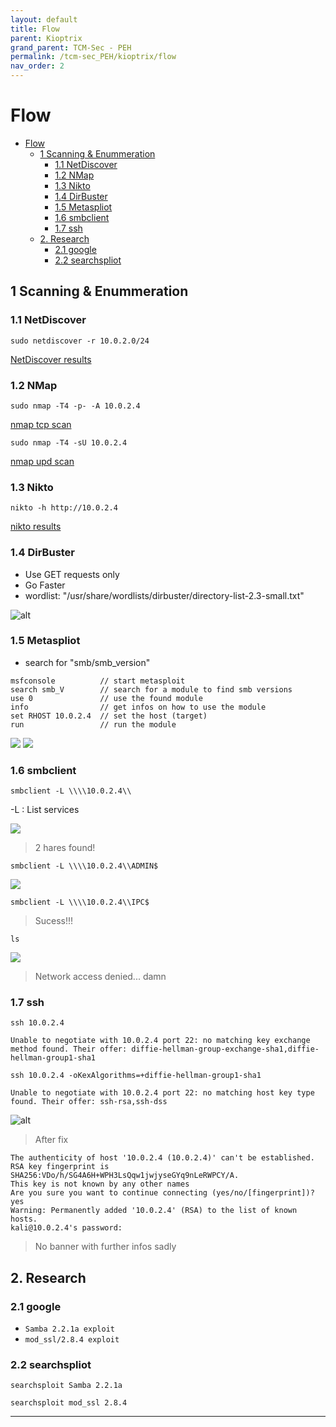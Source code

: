 ```yaml
---
layout: default
title: Flow
parent: Kioptrix
grand_parent: TCM-Sec - PEH
permalink: /tcm-sec_PEH/kioptrix/flow
nav_order: 2
---
```


# Flow

- [Flow](#flow)
  - [1 Scanning \& Enummeration](#1-scanning--enummeration)
    - [1.1 NetDiscover](#11-netdiscover)
    - [1.2 NMap](#12-nmap)
    - [1.3 Nikto](#13-nikto)
    - [1.4 DirBuster](#14-dirbuster)
    - [1.5 Metaspliot](#15-metaspliot)
    - [1.6 smbclient](#16-smbclient)
    - [1.7 ssh](#17-ssh)
  - [2. Research](#2-research)
    - [2.1 google](#21-google)
    - [2.2 searchspliot](#22-searchspliot)

## 1 Scanning & Enummeration

### 1.1 NetDiscover
```console 
sudo netdiscover -r 10.0.2.0/24
```
[NetDiscover results](../../assets/TCM-Sec/Kioptrix/NetDiscover.txt)
### 1.2 NMap
``` console
sudo nmap -T4 -p- -A 10.0.2.4
```
[nmap tcp scan](../../assets/TCM-Sec/Kioptrix/nmap%20tcp.txt)  

```console
sudo nmap -T4 -sU 10.0.2.4 
```
[nmap upd scan](../../assets/TCM-Sec/Kioptrix/nmap%20udp.txt)

### 1.3 Nikto
```console
nikto -h http://10.0.2.4
```
[nikto results](../../assets/TCM-Sec/Kioptrix/nikto.txt)

### 1.4 DirBuster 
- Use GET requests only
- Go Faster
- wordlist: "/usr/share/wordlists/dirbuster/directory-list-2.3-small.txt"
  
![alt](../../assets/TCM-Sec/Kioptrix/dirBuster.png)

### 1.5 Metaspliot
- search for "smb/smb_version"

``` console
msfconsole          // start metasploit
search smb_V        // search for a module to find smb versions
use 0               // use the found module
info                // get infos on how to use the module
set RHOST 10.0.2.4  // set the host (target)
run                 // run the module
```
![](../../assets/TCM-Sec/Kioptrix/msf_01.png)
![](../../assets/TCM-Sec/Kioptrix/msf_02.png)

### 1.6 smbclient

```console
smbclient -L \\\\10.0.2.4\\
```
-L : List services

![](../../assets/TCM-Sec/Kioptrix/smb_1.png)

> 2 hares found!

```console
smbclient -L \\\\10.0.2.4\\ADMIN$
```

![](../../assets/TCM-Sec/Kioptrix/smb_2.png)
```console
smbclient -L \\\\10.0.2.4\\IPC$
```
> Sucess!!!

```console
ls
```
![](../../assets/TCM-Sec/Kioptrix/smb_3.png)
> Network access denied... damn

### 1.7 ssh

```console
ssh 10.0.2.4
```
```console
Unable to negotiate with 10.0.2.4 port 22: no matching key exchange method found. Their offer: diffie-hellman-group-exchange-sha1,diffie-hellman-group1-sha1

```
```console
ssh 10.0.2.4 -oKexAlgorithms=+diffie-hellman-group1-sha1
```
```console
Unable to negotiate with 10.0.2.4 port 22: no matching host key type found. Their offer: ssh-rsa,ssh-dss

```
![alt](../../assets/TCM-Sec/Kioptrix/rJBwk0u.png)

> After fix

```console
The authenticity of host '10.0.2.4 (10.0.2.4)' can't be established.
RSA key fingerprint is SHA256:VDo/h/SG4A6H+WPH3LsQqw1jwjyseGYq9nLeRWPCY/A.
This key is not known by any other names
Are you sure you want to continue connecting (yes/no/[fingerprint])? yes
Warning: Permanently added '10.0.2.4' (RSA) to the list of known hosts.
kali@10.0.2.4's password: 
```
> No banner with further infos sadly


## 2. Research

### 2.1 google
- `Samba 2.2.1a exploit`
- `mod_ssl/2.8.4 exploit`

### 2.2 searchspliot
```console
searchsploit Samba 2.2.1a 
```

```console
searchsploit mod_ssl 2.8.4
```
---
